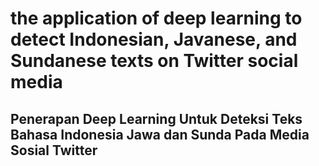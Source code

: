 # the application of deep learning to detect Indonesian, Javanese, and Sundanese texts on Twitter social media
## Penerapan Deep Learning Untuk Deteksi Teks Bahasa Indonesia Jawa dan Sunda Pada Media Sosial Twitter
